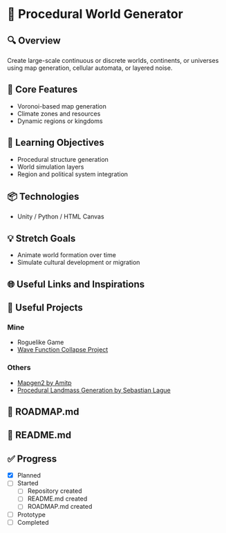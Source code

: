 # 🧪 Procedural World Generator

## 🔍 Overview
Create large-scale continuous or discrete worlds, continents, or universes using map generation, cellular automata, or layered noise.

## 🔧 Core Features
- Voronoi-based map generation
- Climate zones and resources
- Dynamic regions or kingdoms

## 🧠 Learning Objectives
- Procedural structure generation
- World simulation layers
- Region and political system integration

## 📦 Technologies
- Unity / Python / HTML Canvas

## 💡 Stretch Goals
- Animate world formation over time
- Simulate cultural development or migration

## 🌐 Useful Links and Inspirations

## 🧩 Useful Projects
### Mine
- Roguelike Game
- [Wave Function Collapse Project](ideas/wave-function-collapse.md)

### Others
- [Mapgen2 by Amitp](https://github.com/amitp/mapgen2)
- [Procedural Landmass Generation by Sebastian Lague](https://github.com/SebLague/Procedural-Landmass-Generation)

## 📄 ROADMAP.md

## 📘 README.md

## ✅ Progress
- [x] Planned
- [ ] Started
  - [ ] Repository created
  - [ ] README.md created
  - [ ] ROADMAP.md created
- [ ] Prototype
- [ ] Completed

